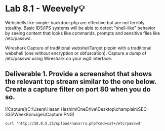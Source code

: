 # Lab 8.1 - Weevely💡

Webshells like simple-backdoor.php are effective but are not terribly stealthy. Basic IDS/IPS systems will be able to detect "shell-like" behavior by seeing content that looks like commands, prompts and sensitive files like /etc/passwd.

Wireshark Capture of traditional webshellTarget pippin with a traditional webshell (one without encryption or obfuscation). Capture a dump of /etc/passwd using Wireshark on your wg0 interface.



## Deliverable 1. Provide a screenshot that shows the relevant tcp stream similar to the one below. Create a capture filter on port 80 when you do so.

![Capture](C:\Users\Hasan Hashim\OneDrive\Desktop\champlain\SEC-335\Week8\images\Capture.PNG)



`curl 'http://10.0.5.25/upload/navarro.php?cmd=cat+/etc/passwd'`
